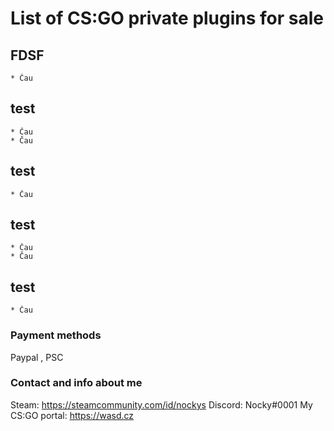 # List of CS:GO private plugins for sale

## FDSF
    * Čau
## test
    * Čau
    * Čau
## test
    * Čau
## test
    * Čau
    * Čau
## test
    * Čau

### Payment methods
Paypal , PSC
### Contact and info about me
Steam: https://steamcommunity.com/id/nockys
Discord: Nocky#0001
My CS:GO portal: https://wasd.cz
